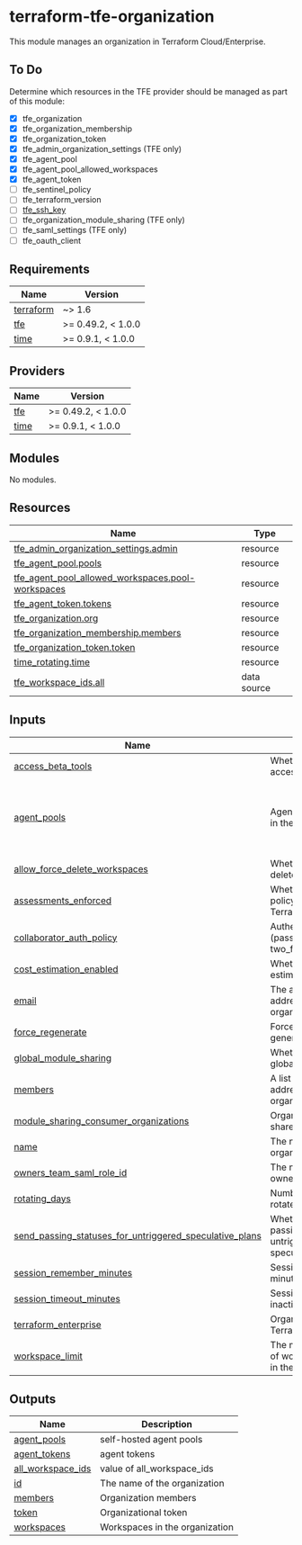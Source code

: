 # terraform-tfe-organization

This module manages an organization in Terraform Cloud/Enterprise.

## To Do

Determine which resources in the TFE provider should be managed as part of this module:

* [x] tfe_organization
* [x] tfe_organization_membership
* [x] tfe_organization_token
* [x] tfe_admin_organization_settings (TFE only)
* [x] tfe_agent_pool
* [x] tfe_agent_pool_allowed_workspaces
* [x] tfe_agent_token
* [ ] tfe_sentinel_policy
* [ ] tfe_terraform_version
* [ ] [tfe_ssh_key](https://developer.hashicorp.com/terraform/cloud-docs/api-docs/ssh-keys)
* [ ] tfe_organization_module_sharing (TFE only)
* [ ] tfe_saml_settings (TFE only)
* [ ] tfe_oauth_client

<!-- BEGIN_TF_DOCS -->
## Requirements

| Name | Version |
|------|---------|
| <a name="requirement_terraform"></a> [terraform](#requirement\_terraform) | ~> 1.6 |
| <a name="requirement_tfe"></a> [tfe](#requirement\_tfe) | >= 0.49.2, < 1.0.0 |
| <a name="requirement_time"></a> [time](#requirement\_time) | >= 0.9.1, < 1.0.0 |

## Providers

| Name | Version |
|------|---------|
| <a name="provider_tfe"></a> [tfe](#provider\_tfe) | >= 0.49.2, < 1.0.0 |
| <a name="provider_time"></a> [time](#provider\_time) | >= 0.9.1, < 1.0.0 |

## Modules

No modules.

## Resources

| Name | Type |
|------|------|
| [tfe_admin_organization_settings.admin](https://registry.terraform.io/providers/hashicorp/tfe/latest/docs/resources/admin_organization_settings) | resource |
| [tfe_agent_pool.pools](https://registry.terraform.io/providers/hashicorp/tfe/latest/docs/resources/agent_pool) | resource |
| [tfe_agent_pool_allowed_workspaces.pool-workspaces](https://registry.terraform.io/providers/hashicorp/tfe/latest/docs/resources/agent_pool_allowed_workspaces) | resource |
| [tfe_agent_token.tokens](https://registry.terraform.io/providers/hashicorp/tfe/latest/docs/resources/agent_token) | resource |
| [tfe_organization.org](https://registry.terraform.io/providers/hashicorp/tfe/latest/docs/resources/organization) | resource |
| [tfe_organization_membership.members](https://registry.terraform.io/providers/hashicorp/tfe/latest/docs/resources/organization_membership) | resource |
| [tfe_organization_token.token](https://registry.terraform.io/providers/hashicorp/tfe/latest/docs/resources/organization_token) | resource |
| [time_rotating.time](https://registry.terraform.io/providers/hashicorp/time/latest/docs/resources/rotating) | resource |
| [tfe_workspace_ids.all](https://registry.terraform.io/providers/hashicorp/tfe/latest/docs/data-sources/workspace_ids) | data source |

## Inputs

| Name | Description | Type | Default | Required |
|------|-------------|------|---------|:--------:|
| <a name="input_access_beta_tools"></a> [access\_beta\_tools](#input\_access\_beta\_tools) | Whether to allow access to beta tools | `bool` | `false` | no |
| <a name="input_agent_pools"></a> [agent\_pools](#input\_agent\_pools) | Agent pools to create in the organization | <pre>map(object({<br>    agents                = optional(list(string), [])<br>    allowed_workspace_ids = optional(list(string), [])<br>    organization_scoped   = optional(bool, false)<br>  }))</pre> | `{}` | no |
| <a name="input_allow_force_delete_workspaces"></a> [allow\_force\_delete\_workspaces](#input\_allow\_force\_delete\_workspaces) | Whether to allow force delete workspaces | `bool` | `false` | no |
| <a name="input_assessments_enforced"></a> [assessments\_enforced](#input\_assessments\_enforced) | Whether to enforce policy checks for Terraform runs | `bool` | `false` | no |
| <a name="input_collaborator_auth_policy"></a> [collaborator\_auth\_policy](#input\_collaborator\_auth\_policy) | Authentication policy (password or two\_factor\_mandatory) | `string` | `"password"` | no |
| <a name="input_cost_estimation_enabled"></a> [cost\_estimation\_enabled](#input\_cost\_estimation\_enabled) | Whether to allow cost estimation | `bool` | `false` | no |
| <a name="input_email"></a> [email](#input\_email) | The admin email address of the organization | `string` | n/a | yes |
| <a name="input_force_regenerate"></a> [force\_regenerate](#input\_force\_regenerate) | Forces new token generation | `bool` | `false` | no |
| <a name="input_global_module_sharing"></a> [global\_module\_sharing](#input\_global\_module\_sharing) | Whether to allow global module sharing | `bool` | `false` | no |
| <a name="input_members"></a> [members](#input\_members) | A list of email addresses of organization members | `list(string)` | `[]` | no |
| <a name="input_module_sharing_consumer_organizations"></a> [module\_sharing\_consumer\_organizations](#input\_module\_sharing\_consumer\_organizations) | Organization names to share modules with | `list(string)` | `[]` | no |
| <a name="input_name"></a> [name](#input\_name) | The name of the organization | `string` | n/a | yes |
| <a name="input_owners_team_saml_role_id"></a> [owners\_team\_saml\_role\_id](#input\_owners\_team\_saml\_role\_id) | The name of the owners team | `string` | `""` | no |
| <a name="input_rotating_days"></a> [rotating\_days](#input\_rotating\_days) | Number of days to rotate the token | `number` | `30` | no |
| <a name="input_send_passing_statuses_for_untriggered_speculative_plans"></a> [send\_passing\_statuses\_for\_untriggered\_speculative\_plans](#input\_send\_passing\_statuses\_for\_untriggered\_speculative\_plans) | Whether to send passing statuses for untriggered speculative plans | `bool` | `false` | no |
| <a name="input_session_remember_minutes"></a> [session\_remember\_minutes](#input\_session\_remember\_minutes) | Session expiration in minutes | `number` | `20160` | no |
| <a name="input_session_timeout_minutes"></a> [session\_timeout\_minutes](#input\_session\_timeout\_minutes) | Session timeout after inactivity in minutes | `number` | `20160` | no |
| <a name="input_terraform_enterprise"></a> [terraform\_enterprise](#input\_terraform\_enterprise) | Organization is Terraform Enterprise | `bool` | `false` | no |
| <a name="input_workspace_limit"></a> [workspace\_limit](#input\_workspace\_limit) | The maximum number of workspaces allowed in the organization | `number` | `0` | no |

## Outputs

| Name | Description |
|------|-------------|
| <a name="output_agent_pools"></a> [agent\_pools](#output\_agent\_pools) | self-hosted agent pools |
| <a name="output_agent_tokens"></a> [agent\_tokens](#output\_agent\_tokens) | agent tokens |
| <a name="output_all_workspace_ids"></a> [all\_workspace\_ids](#output\_all\_workspace\_ids) | value of all\_workspace\_ids |
| <a name="output_id"></a> [id](#output\_id) | The name of the organization |
| <a name="output_members"></a> [members](#output\_members) | Organization members |
| <a name="output_token"></a> [token](#output\_token) | Organizational token |
| <a name="output_workspaces"></a> [workspaces](#output\_workspaces) | Workspaces in the organization |
<!-- END_TF_DOCS -->